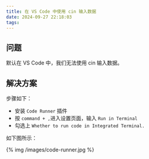 ```yaml
---
title: 在 VS Code 中使用 cin 输入数据
date: 2024-09-27 22:18:03
tags: 
---
```


## 问题

默认在 VS Code 中，我们无法使用 cin 输入数据。

## 解决方案

步骤如下：
 - 安装 `Code Runner` 插件
 - 按 `command + ,`进入设置页面，输入 `Run in Terminal`
 - 勾选上 `Whether to run code in Integrated Terminal.`

如下图所示：

{% img /images/code-runner.jpg %}
